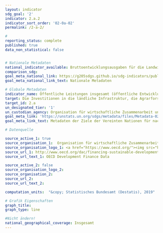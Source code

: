 ```yaml
---
layout: indicator
sdg_goal: '2'
indicator: 2.a.2
indicator_sort_order: '02-0a-02'
permalink: /2-a-2/

#
reporting_status: complete
published: true
data_non_statistical: false


# Nationale Metadaten
national_indicator_available: Bruttoentwicklungsausgaben für die Landwirtschaft
comparison_sdg:
goal_meta_national_link: https://g205sdgs.github.io/sdg-indicators/public/MetaDe/2.a.2.pdf
goal_meta_national_link_text: Nationale Metadaten

# Globale Metadaten
indicator_name: Öffentliche Leistungen insgesamt (öffentliche Entwicklungszusammenarbeit (ODA) plus sonstige öffentliche Ausgaben) für den Landwirtschaftssektor
target: Die Investitionen in die ländliche Infrastruktur, die Agrarforschung und landwirtschaftliche Beratungsdienste, die Technologieentwicklung sowie Genbanken für Pflanzen und Nutztiere erhöhen, unter anderem durch verstärkte internationale Zusammenarbeit, um die landwirtschaftliche Produktionskapazität in den Entwicklungsländern und insbesondere den am wenigsten entwickelten Ländern zu verbessern
target_id: 2.a
un_designated_tier: '1'
un_custodian_agency: Organisation für wirtschaftliche Zusammenarbeit und Entwicklung (OECD)
goal_meta_link: 'https://unstats.un.org/sdgs/metadata/files/Metadata-02-0A-02.pdf '
goal_meta_link_text: Metadaten der Ziele der Vereinten Nationen für nachhaltige Entwicklung

# Datenquelle

source_active_1: true
source_organisation_1:  Organisation für wirtschaftliche Zusammenarbeit und Entwicklung (OECD)
source_organisation_logo_1: <a href="https://www.oecd.org/"><img src="https://g205sdgs.github.io/sdg-indicators/public/logos/oecd.png" alt="Logo OECD" /></a>
source_url_1: http://www.oecd.org/dac/financing-sustainable-development/development-finance-data/
source_url_text_1: OECD Development Finance Data

source_active_2: false
source_organisation_logo_2:
source_organisation_2:
source_url_2:
source_url_text_2:

computation_units:  "&copy; Statistisches Bundesamt (Destatis), 2019"

# Grafik Eigenschaften
graph_title:
graph_type: line

#Nicht ändern!
national_geographical_coverage: Insgesamt
---
```

